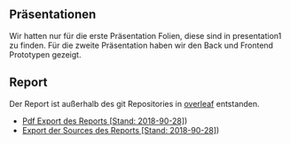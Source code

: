 ## Präsentationen

Wir hatten nur für die erste Präsentation Folien, diese sind in presentation1 zu finden.
Für die zweite Präsentation haben wir den Back und Frontend Prototypen gezeigt.

## Report

Der Report ist außerhalb des git Repositories in [overleaf](https://v1.overleaf.com) entstanden.

* [Pdf Export des Reports [Stand: 2018-90-28]](report.pdf))
* [Export der Sources des Reports [Stand: 2018-90-28]](report/))